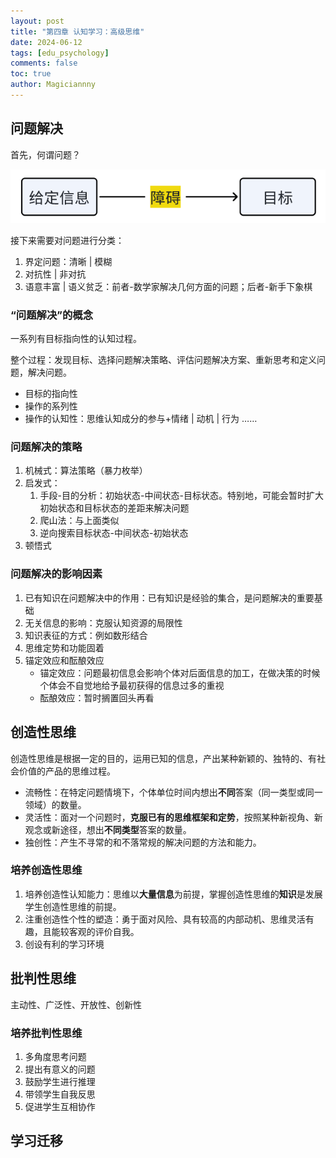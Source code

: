 ```yaml
---
layout: post
title: "第四章	认知学习：高级思维"
date: 2024-06-12
tags: [edu_psychology]
comments: false
toc: true
author: Magiciannny
---
```


<!-- more -->

## 问题解决

首先，何谓问题？

![image-20240612185237202](../images/2024-06-12-eduPsychology-cognitive_learning2/image-20240612185237202.png)

接下来需要对问题进行分类：

1. 界定问题：清晰 | 模糊
2. 对抗性 | 非对抗
3. 语意丰富 | 语义贫乏：前者-数学家解决几何方面的问题；后者-新手下象棋

### “问题解决”的概念

一系列有目标指向性的认知过程。

整个过程：发现目标、选择问题解决策略、评估问题解决方案、重新思考和定义问题，解决问题。

- 目标的指向性
- 操作的系列性
- 操作的认知性：思维认知成分的参与+情绪 | 动机 | 行为 ……

### 问题解决的策略

1. 机械式：算法策略（暴力枚举）
2. 启发式：
    1. 手段-目的分析：初始状态-中间状态-目标状态。特别地，可能会暂时扩大初始状态和目标状态的差距来解决问题
    2. 爬山法：与上面类似
    3. 逆向搜索目标状态-中间状态-初始状态
3. 顿悟式

### 问题解决的影响因素

1. 已有知识在问题解决中的作用：已有知识是经验的集合，是问题解决的重要基础
2. 无关信息的影响：克服认知资源的局限性
3. 知识表征的方式：例如数形结合
4. 思维定势和功能固着
5. 锚定效应和酝酿效应
    - 锚定效应：问题最初信息会影响个体对后面信息的加工，在做决策的时候个体会不自觉地给予最初获得的信息过多的重视
    - 酝酿效应：暂时搁置回头再看

## 创造性思维

创造性思维是根据一定的目的，运用已知的信息，产出某种新颖的、独特的、有社会价值的产品的思维过程。

- 流畅性：在特定问题情境下，个体单位时间内想出**不同**答案（同一类型或同一领域）的数量。
- 灵活性：面对一个问题时，**克服已有的思维框架和定势**，按照某种新视角、新观念或新途径，想出**不同类型**答案的数量。
- 独创性：产生不寻常的和不落常规的解决问题的方法和能力。

### 培养创造性思维

1. 培养创造性认知能力：思维以**大量信息**为前提，掌握创造性思维的**知识**是发展学生创造性思维的前提。
2. 注重创造性个性的塑造：勇于面对风险、具有较高的内部动机、思维灵活有趣，且能较客观的评价自我。
3. 创设有利的学习环境

## 批判性思维

主动性、广泛性、开放性、创新性

### 培养批判性思维

1. 多角度思考问题
2. 提出有意义的问题
3. 鼓励学生进行推理
4. 带领学生自我反思
5. 促进学生互相协作

## 学习迁移



